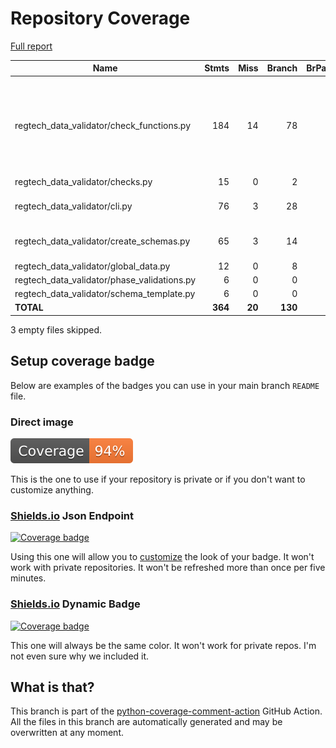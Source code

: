 # Repository Coverage

[Full report](https://htmlpreview.github.io/?https://github.com/cfpb/regtech-data-validator/blob/python-coverage-comment-action-data/htmlcov/index.html)

| Name                                           |    Stmts |     Miss |   Branch |   BrPart |   Cover |   Missing |
|----------------------------------------------- | -------: | -------: | -------: | -------: | ------: | --------: |
| regtech\_data\_validator/check\_functions.py   |      184 |       14 |       78 |        0 |     91% |54-58, 110-120, 274-275, 296-297, 419-420 |
| regtech\_data\_validator/checks.py             |       15 |        0 |        2 |        0 |    100% |           |
| regtech\_data\_validator/cli.py                |       76 |        3 |       28 |        2 |     95% |145-146, 155 |
| regtech\_data\_validator/create\_schemas.py    |       65 |        3 |       14 |        3 |     92% |124, 129, 149 |
| regtech\_data\_validator/global\_data.py       |       12 |        0 |        8 |        0 |    100% |           |
| regtech\_data\_validator/phase\_validations.py |        6 |        0 |        0 |        0 |    100% |           |
| regtech\_data\_validator/schema\_template.py   |        6 |        0 |        0 |        0 |    100% |           |
|                                      **TOTAL** |  **364** |   **20** |  **130** |    **5** | **93%** |           |

3 empty files skipped.


## Setup coverage badge

Below are examples of the badges you can use in your main branch `README` file.

### Direct image

[![Coverage badge](https://raw.githubusercontent.com/cfpb/regtech-data-validator/python-coverage-comment-action-data/badge.svg)](https://htmlpreview.github.io/?https://github.com/cfpb/regtech-data-validator/blob/python-coverage-comment-action-data/htmlcov/index.html)

This is the one to use if your repository is private or if you don't want to customize anything.

### [Shields.io](https://shields.io) Json Endpoint

[![Coverage badge](https://img.shields.io/endpoint?url=https://raw.githubusercontent.com/cfpb/regtech-data-validator/python-coverage-comment-action-data/endpoint.json)](https://htmlpreview.github.io/?https://github.com/cfpb/regtech-data-validator/blob/python-coverage-comment-action-data/htmlcov/index.html)

Using this one will allow you to [customize](https://shields.io/endpoint) the look of your badge.
It won't work with private repositories. It won't be refreshed more than once per five minutes.

### [Shields.io](https://shields.io) Dynamic Badge

[![Coverage badge](https://img.shields.io/badge/dynamic/json?color=brightgreen&label=coverage&query=%24.message&url=https%3A%2F%2Fraw.githubusercontent.com%2Fcfpb%2Fregtech-data-validator%2Fpython-coverage-comment-action-data%2Fendpoint.json)](https://htmlpreview.github.io/?https://github.com/cfpb/regtech-data-validator/blob/python-coverage-comment-action-data/htmlcov/index.html)

This one will always be the same color. It won't work for private repos. I'm not even sure why we included it.

## What is that?

This branch is part of the
[python-coverage-comment-action](https://github.com/marketplace/actions/python-coverage-comment)
GitHub Action. All the files in this branch are automatically generated and may be
overwritten at any moment.